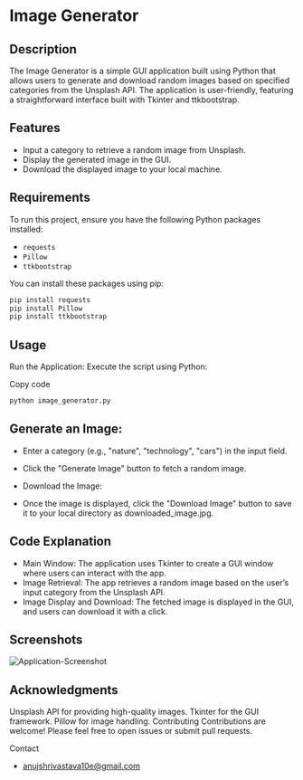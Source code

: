 # Image Generator

## Description
The Image Generator is a simple GUI application built using Python that allows users to generate and download random images based on specified categories from the Unsplash API. The application is user-friendly, featuring a straightforward interface built with Tkinter and ttkbootstrap.

## Features
- Input a category to retrieve a random image from Unsplash.
- Display the generated image in the GUI.
- Download the displayed image to your local machine.

## Requirements
To run this project, ensure you have the following Python packages installed:
- `requests`
- `Pillow`
- `ttkbootstrap`

You can install these packages using pip:

```bash
pip install requests
pip install Pillow
pip install ttkbootstrap
```

## Usage
Run the Application: Execute the script using Python:

Copy code
```bash
python image_generator.py
```

## Generate an Image:

- Enter a category (e.g., "nature", "technology", "cars") in the input field.
- Click the "Generate Image" button to fetch a random image.
- Download the Image:

- Once the image is displayed, click the "Download Image" button to save it to your local directory as downloaded_image.jpg.

## Code Explanation
- Main Window: The application uses Tkinter to create a GUI window where users can interact with the app.
- Image Retrieval: The app retrieves a random image based on the user’s input category from the Unsplash API.
- Image Display and Download: The fetched image is displayed in the GUI, and users can download it with a click.

## Screenshots
![Application-Screenshot](screenshots/SS.png)


## Acknowledgments
Unsplash API for providing high-quality images.
Tkinter for the GUI framework.
Pillow for image handling.
Contributing
Contributions are welcome! Please feel free to open issues or submit pull requests.

Contact
- anujshrivastava10e@gmail.com

